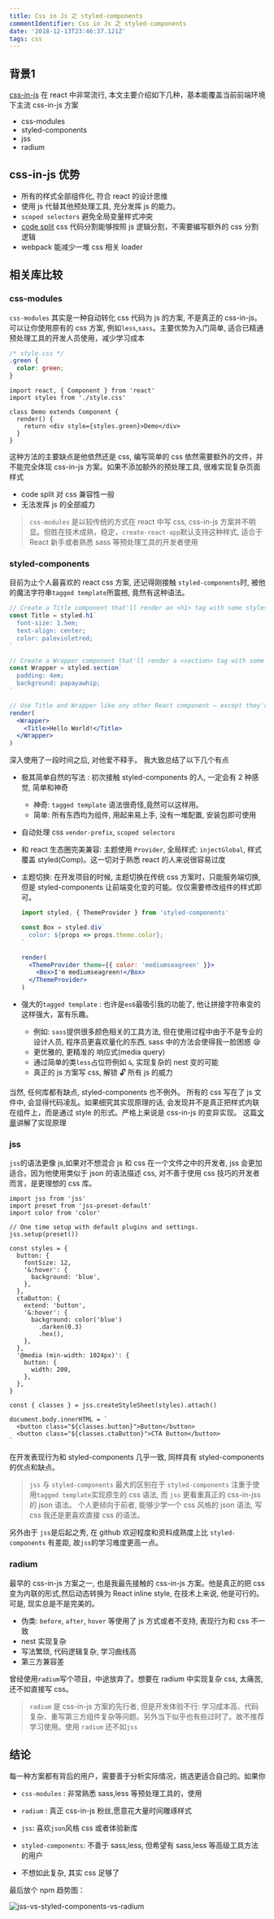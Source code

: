 ```yaml
---
title: Css in Js 之 styled-components
commentIdentifier: Css in Js 之 styled-components
date: '2018-12-13T23:46:37.121Z'
tags: css
---
```


## 背景1

[css-in-js](https://speakerdeck.com/vjeux/react-css-in-js) 在 react 中非常流行, 本文主要介绍如下几种，基本能覆盖当前前端环境下主流 css-in-js 方案

- css-modules
- styled-components
- jss
- radium

## css-in-js 优势

- 所有的样式全部组件化, 符合 react 的设计思维
- 使用 js 代替其他预处理工具, 充分发挥 js 的能力。
- `scoped selectors` 避免全局变量样式冲突
- [code split](https://webpack.js.org/guides/code-splitting/) css 代码分割能够按照 js 逻辑分割，不需要编写额外的 css 分割逻辑
- webpack 能减少一堆 css 相关 loader

## 相关库比较

### css-modules

`css-modules` 其实是一种自动转化 css 代码为 js 的方案, 不是真正的 css-in-js。可以让你使用原有的 css 方案, 例如`less`,`sass`。主要优势为入门简单, 适合已精通预处理工具的开发人员使用，减少学习成本

```css
/* style.css */
.green {
  color: green;
}
```

```jsx{2,6}
import react, { Component } from 'react'
import styles from './style.css'

class Demo extends Component {
  render() {
    return <div style={styles.green}>Demo</div>
  }
}
```

这种方法的主要缺点是他依然还是 css, 编写简单的 css 依然需要额外的文件，并不能完全体现 css-in-js 方案。如果不添加额外的预处理工具, 很难实现复杂页面样式

- code split 对 css 兼容性一般
- 无法发挥 js 的全部威力

> `css-modules` 是以较传统的方式在 react 中写 css, css-in-js 方案并不明显。但胜在技术成熟，稳定，`create-react-app`默认支持这种样式, 适合于 React 新手或者熟悉 sass 等预处理工具的开发者使用

### styled-components

目前为止个人最喜欢的 react css 方案, 还记得刚接触 `styled-components`时, 被他的魔法字符串`tagged template`所震撼, 竟然有这种语法。

```jsx
// Create a Title component that'll render an <h1> tag with some styles
const Title = styled.h1`
  font-size: 1.5em;
  text-align: center;
  color: palevioletred;
`

// Create a Wrapper component that'll render a <section> tag with some styles
const Wrapper = styled.section`
  padding: 4em;
  background: papayawhip;
`

// Use Title and Wrapper like any other React component – except they're styled!
render(
  <Wrapper>
    <Title>Hello World!</Title>
  </Wrapper>
)
```

深入使用了一段时间之后, 对他爱不释手。 我大致总结了以下几个有点

- 极其简单自然的写法 : 初次接触 styled-components 的人, 一定会有 2 种感觉, 简单和神奇

  - 神奇: `tagged template` 语法很奇怪,竟然可以这样用。
  - 简单: 所有东西均为组件, 用起来易上手, 没有一堆配置, 安装包即可使用

- 自动处理 css `vendor-prefix`, `scoped selectors`
- 和 react 生态圈完美兼容: 主题使用 `Provider`, 全局样式: `injectGlobal`, 样式覆盖 styled(Comp)。这一切对于熟悉 react 的人来说很容易过度
- 主题切换: 在开发项目的时候, 主题切换在传统 css 方案时，只能服务端切换, 但是 styled-components 让前端变化变的可能。仅仅需要修改组件的样式即可。

  ```jsx
  import styled, { ThemeProvider } from 'styled-components'

  const Box = styled.div`
    color: ${props => props.theme.color};
  `

  render(
    <ThemeProvider theme={{ color: 'mediumseagreen' }}>
      <Box>I'm mediumseagreen!</Box>
    </ThemeProvider>
  )
  ```

- 强大的`tagged template` : 也许是`es6`最吸引我的功能了, 他让拼接字符串变的这样强大，富有乐趣。
  - 例如: `sass`提供很多颜色相关的工具方法, 但在使用过程中由于不是专业的设计人员, 程序员更喜欢量化的东西, sass 中的方法会使得我一脸困惑 😪
  - 更优雅的, 更精准的 响应式(media query)
  - 通过简单的类`less`占位符例如 `&`, 实现复杂的 nest 变的可能
  - 真正的 js 方案写 css, 解锁 🔓 所有 js 的威力

当然, 任何库都有缺点, styled-components 也不例外。 所有的 css 写在了 js 文件中, 会显得代码凌乱。如果细究其实现原理的话, 会发现并不是真正把样式内联在组件上，而是通过 style 的形式。严格上来说是 css-in-js 的变异实现。
这篇[文章](https://medium.com/styled-components/how-styled-components-works-618a69970421)讲解了实现原理

### jss

`jss`的语法更像 js,如果对不想混合 js 和 css 在一个文件之中的开发者, jss 会更加适合。因为他使用类似于 json 的语法描述 css, 对不善于使用 css 技巧的开发者而言，是更理想的 css 库。

```jsx{8-29}
import jss from 'jss'
import preset from 'jss-preset-default'
import color from 'color'

// One time setup with default plugins and settings.
jss.setup(preset())

const styles = {
  button: {
    fontSize: 12,
    '&:hover': {
      background: 'blue',
    },
  },
  ctaButton: {
    extend: 'button',
    '&:hover': {
      background: color('blue')
        .darken(0.3)
        .hex(),
    },
  },
  '@media (min-width: 1024px)': {
    button: {
      width: 200,
    },
  },
}

const { classes } = jss.createStyleSheet(styles).attach()

document.body.innerHTML = `
  <button class="${classes.button}">Button</button>
  <button class="${classes.ctaButton}">CTA Button</button>
`
```

在开发表现行为和 styled-components 几乎一致, 同样具有 styled-components 的优点和缺点。

> `jss` 与 `styled-components` 最大的区别在于 `styled-components` 注重于使用`tagged template`实现原生的 css 语法, 而 `jss` 更看重真正的 css-in-jss 的 json 语法。 个人更倾向于前者, 能够少学一个 css 风格的 json 语法, 写 css 我还是更喜欢直接 css 的语法。

另外由于 `jss`是后起之秀, 在 github 欢迎程度和资料成熟度上比 `styled-components` 有差距, 故`jss`的学习难度更高一点。

### radium

最早的 css-in-js 方案之一, 也是我最先接触的 css-in-js 方案。他是真正的把 css 变为内联的形式,然后动态转换为 React inline style, 在技术上来说, 他是可行的。可是, 现实总是不是完美的。

- 伪类: `before`, `after`, `hover` 等使用了 js 方式或者不支持, 表现行为和 css 不一致
- nest 实现复杂
- 写法繁琐, 代码逻辑复杂, 学习曲线高
- 第三方兼容差

曾经使用`radium`写个项目，中途放弃了。想要在 radium 中实现复杂 css, 太痛苦, 还不如直接写 css。

> `radium` 是 css-in-js 方案的先行者, 但是开发体验不行: 学习成本高、代码复杂、重写第三方组件复杂等问题。另外当下似乎也有些过时了。故不推荐学习使用。使用 `radium` 还不如`jss`

## 结论

每一种方案都有背后的用户，需要善于分析实际情况，挑选更适合自己的。如果你

- `css-modules` : 非常熟悉 sass,less 等预处理工具的，使用

- `radium` : 真正 css-in-js 粉丝,愿意花大量时间雕琢样式

- `jss`: 喜欢`json`风格 css 或者体验新库

- `styled-components`: 不善于 sass,less, 但希望有 sass,less 等高级工具方法的用户

- 不想如此复杂, 其实 css 足够了

最后放个 npm 趋势图：

![jss-vs-styled-components-vs-radium](./npm_trends_1.png)
